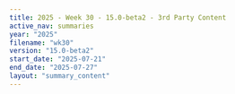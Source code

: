 ```yaml
---
title: 2025 - Week 30 - 15.0-beta2 - 3rd Party Content
active_nav: summaries
year: "2025"
filename: "wk30"
version: "15.0-beta2"
start_date: "2025-07-21"
end_date: "2025-07-27"
layout: "summary_content"
---
```

